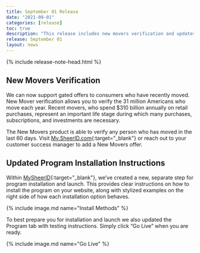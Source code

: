 ```yaml
---
title: September 01 Release
date: "2021-09-01"
categories: [release]
toc: true
description: "This release includes new movers verification and updates to instructions on how to install your program."
release: September 01
layout: news
---
```


{% include release-note-head.html %}

## New Movers Verification

We can now support gated offers to consumers who have recently moved. New Mover verification allows you to verify the 31 million Americans who move each year. Recent movers, who spend $310 billion annually on retail purchases, represent an important life stage during which many purchases, subscriptions, and investments are necessary.

The New Movers product is able to verify any person who has moved in the last 60 days. Visit [My.SheerID.com](https://my.sheerid.com){:target="_blank"} or reach out to your customer success manager to add a New Movers offer.

## Updated Program Installation Instructions

Within [MySheerID](https://my.sheerid.com){:target="_blank"}, we’ve created a new, separate step for program installation and launch. This provides clear instructions on how to install the program on your website, along with stylized examples on the right side of how each installation option behaves.

{% include image.md name="Install Methods" %}

To best prepare you for installation and launch we also updated the Program tab with testing instructions. Simply click “Go Live” when you are ready. 

{% include image.md name="Go Live" %}